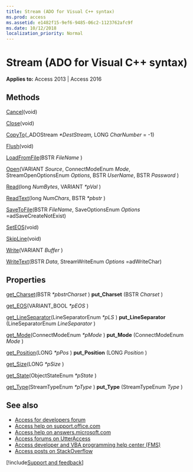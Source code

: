```yaml
---
title: Stream (ADO for Visual C++ syntax)
ms.prod: access
ms.assetid: e1482f15-9ef6-9485-06c2-1123762afc9f
ms.date: 10/12/2018
localization_priority: Normal
---
```



# Stream (ADO for Visual C++ syntax)

**Applies to:** Access 2013 | Access 2016

## Methods

[Cancel](https://msdn.microsoft.com/library/747edc04-a5cc-3631-2d0b-82e7e41a76b7%28Office.15%29.aspx)(void) 

[Close](https://msdn.microsoft.com/library/26a7cced-ebeb-70be-f5de-96a35711bc37%28Office.15%29.aspx)(void) 

[CopyTo](https://msdn.microsoft.com/library/1c1ab950-51f7-7ecc-ccd8-e689db02f06a%28Office.15%29.aspx)(_ADOStream  _*DestStream,_ LONG _CharNumber_ = -1) 

[Flush](https://msdn.microsoft.com/library/c167e3b1-c133-ce45-6cee-5a1280a1568f%28Office.15%29.aspx)(void) 

[LoadFromFile](https://msdn.microsoft.com/library/33fd543f-bd24-9199-7540-2889b69221c8%28Office.15%29.aspx)(BSTR _FileName_ ) 

[Open](https://msdn.microsoft.com/library/fa2e6aaa-e9f5-009c-f3a0-050a00abf9b0%28Office.15%29.aspx)(VARIANT _Source_, ConnectModeEnum _Mode_, StreamOpenOptionsEnum _Options_, BSTR _UserName_, BSTR _Password_ ) 

[Read](https://msdn.microsoft.com/library/91c3ad34-f891-5be0-1fc1-c5c8a2ff07a4%28Office.15%29.aspx)(long _NumBytes_, VARIANT _*pVal_ ) 

[ReadText](https://msdn.microsoft.com/library/08f5bac4-dccd-696c-09a7-e1ba0cb38d79%28Office.15%29.aspx)(long _NumChars_, BSTR _*pbstr_ ) 

[SaveToFile](https://msdn.microsoft.com/library/db0fd95e-8ef3-af87-5346-8f8713153ca7%28Office.15%29.aspx)(BSTR _FileName_, SaveOptionsEnum _Options_ =adSaveCreateNotExist) 

[SetEOS](https://msdn.microsoft.com/library/d438eecf-7ab3-a07d-b6d5-8816db4aae7c%28Office.15%29.aspx)(void) 

[SkipLine](https://msdn.microsoft.com/library/419c24c3-6b84-eed0-5884-f2dcd485dc3d%28Office.15%29.aspx)(void) 

[Write](https://msdn.microsoft.com/library/cabe4581-409f-7f05-bd59-d495bfb2c6fd%28Office.15%29.aspx)(VARIANT _Buffer_ ) 

[WriteText](https://msdn.microsoft.com/library/1ca2d9d5-11f4-d088-6fc3-53240208bb09%28Office.15%29.aspx)(BSTR _Data_, StreamWriteEnum _Options_ =adWriteChar)

## Properties

[get_Charset](https://msdn.microsoft.com/library/454f664e-6d62-eec9-487d-882c2f9503b0%28Office.15%29.aspx)(BSTR  _*pbstrCharset_ ) **put_Charset** (BSTR _Charset_ ) 

[get_EOS](https://msdn.microsoft.com/library/97cd23ef-cca8-4dcc-2641-082a0e1b853c%28Office.15%29.aspx)(VARIANT_BOOL  _*pEOS_ ) 

[get_LineSeparator](https://msdn.microsoft.com/library/9f1323cd-d4ed-2bfa-554b-faebab529548%28Office.15%29.aspx)(LineSeparatorEnum  _*pLS_ ) **put_LineSeparator** (LineSeparatorEnum _LineSeparator_ ) 

[get_Mode](https://msdn.microsoft.com/library/62086f4f-8624-16c4-dae1-a17475d1864d%28Office.15%29.aspx)(ConnectModeEnum  _*pMode_ ) **put_Mode** (ConnectModeEnum _Mode_ ) 

[get_Position](https://msdn.microsoft.com/library/a07c9197-673b-ddf2-fca9-b0b54fbd67b4%28Office.15%29.aspx)(LONG  _*pPos_ ) **put_Position** (LONG _Position_ ) 

[get_Size](size-property-ado-stream.md)(LONG  _*pSize_ ) 

[get_State](https://msdn.microsoft.com/library/ade0a50c-e2d8-23ac-4ea9-b012fedcd5db%28Office.15%29.aspx)(ObjectStateEnum  _*pState_ ) 

[get_Type](https://msdn.microsoft.com/library/43872c74-51bf-47ae-6bdc-55d25b0dc84a%28Office.15%29.aspx)(StreamTypeEnum  _*pType_ ) **put_Type** (StreamTypeEnum _Type_ )

## See also

- [Access for developers forum](https://social.msdn.microsoft.com/Forums/office/home?forum=accessdev)
- [Access help on support.office.com](https://support.office.com/search/results?query=Access)
- [Access help on answers.microsoft.com](https://answers.microsoft.com/)
- [Access forums on UtterAccess](https://www.utteraccess.com/forum/index.php?act=idx)
- [Access developer and VBA programming help center (FMS)](https://www.fmsinc.com/MicrosoftAccess/developer/)
- [Access posts on StackOverflow](https://stackoverflow.com/questions/tagged/ms-access)

[!include[Support and feedback](~/includes/feedback-boilerplate.md)]